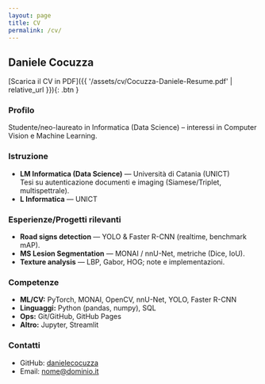 ```yaml
---
layout: page
title: CV
permalink: /cv/
---
```


## Daniele Cocuzza

[Scarica il CV in PDF]({{ '/assets/cv/Cocuzza-Daniele-Resume.pdf' | relative_url }}){: .btn }

### Profilo
Studente/neo-laureato in Informatica (Data Science) – interessi in Computer Vision e Machine Learning.

### Istruzione
- **LM Informatica (Data Science)** — Università di Catania (UNICT)  
  Tesi su autenticazione documenti e imaging (Siamese/Triplet, multispettrale).
- **L Informatica** — UNICT

### Esperienze/Progetti rilevanti
- **Road signs detection** — YOLO & Faster R-CNN (realtime, benchmark mAP).
- **MS Lesion Segmentation** — MONAI / nnU-Net, metriche (Dice, IoU).
- **Texture analysis** — LBP, Gabor, HOG; note e implementazioni.

### Competenze
- **ML/CV:** PyTorch, MONAI, OpenCV, nnU-Net, YOLO, Faster R-CNN  
- **Linguaggi:** Python (pandas, numpy), SQL  
- **Ops:** Git/GitHub, GitHub Pages  
- **Altro:** Jupyter, Streamlit

### Contatti
- GitHub: [danielecocuzza](https://github.com/danielecocuzza)  
- Email: nome@dominio.it
